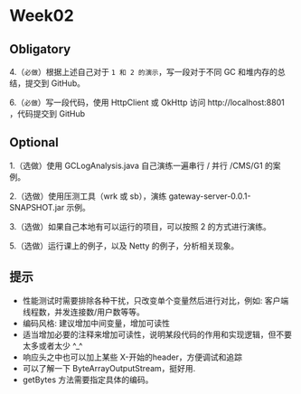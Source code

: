 # Week02 

## Obligatory

4.（`必做`）根据上述自己对于 `1 和 2 的演示`，写一段对于不同 GC 和堆内存的总结，提交到 GitHub。

6.（`必做`）写一段代码，使用 HttpClient 或 OkHttp 访问 http://localhost:8801 ，代码提交到 GitHub

## Optional

1.（选做）使用 GCLogAnalysis.java 自己演练一遍串行 / 并行 /CMS/G1 的案例。

2.（选做）使用压测工具（wrk 或 sb），演练 gateway-server-0.0.1-SNAPSHOT.jar 示例。

3.（选做）如果自己本地有可以运行的项目，可以按照 2 的方式进行演练。

5.（选做）运行课上的例子，以及 Netty 的例子，分析相关现象。

## 提示

* 性能测试时需要排除各种干扰，只改变单个变量然后进行对比，例如: 客户端线程数，并发连接数/用户数等等。
* 编码风格: 建议增加中间变量，增加可读性
* 适当增加必要的注释来增加可读性，说明某段代码的作用和实现逻辑，但不要太多或者太少 ^_^
* 响应头之中也可以加上某些 X-开始的header，方便调试和追踪
* 可以了解一下 ByteArrayOutputStream，挺好用.
* getBytes 方法需要指定具体的编码。

